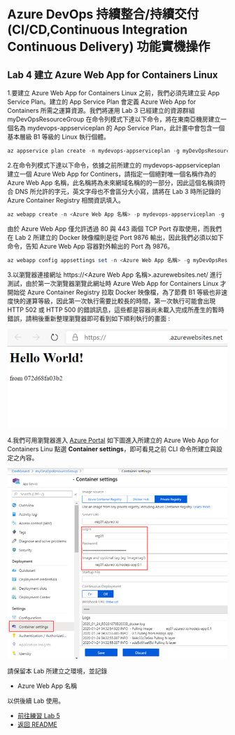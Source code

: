 # Azure DevOps 持續整合/持續交付 (CI/CD,Continuous Integration Continuous Delivery) 功能實機操作

## Lab 4 建立 Azure Web App for Containers Linux

1.要建立 Azure Web App for Containers Linux 之前，我們必須先建立妥 App Service Plan。建立的 App Service Plan 會定義 Azure Web App for Containers 所需之運算資源。我們將運用 Lab 3 已經建立的資源群組 myDevOpsResourceGroup 在命令列模式下達以下命令，將在東南亞機房建立一個名為 mydevops-appserviceplan 的 App Service Plan，此計畫中會包含一個基本層級 B1 等級的 Linux 執行個體。

```powershell
az appservice plan create -n mydevops-appserviceplan -g myDevOpsResourceGroup --is-linux -l southeastasia --sku B1 --number-of-workers 1
```

2.在命令列模式下達以下命令，依據之前所建立的 mydevops-appserviceplan 建立一個 Azure Web App for Continers，請指定一個絕對唯一個名稱作為的 Azure Web App 名稱，此名稱將為未來網域名稱的的一部分，因此這個名稱須符合 DNS 所允許的字元，英文字母也不會區分大小寫，請將在 Lab 3 時所記錄的 Azure Container Registry 相關資訊填入。

```powershell
az webapp create -n <Azure Web App 名稱> -p mydevops-appserviceplan -g myDevOpsResourceGroup -i <ACR 名稱>.azurecr.io/nodejs-app:0.1 -s <ACR 管理帳號> -w <ACR 管理密碼>
```

由於 Azure Web App 僅允許透過 80 與 443 兩個 TCP Port 存取使用，而我們在 Lab 2 所建立的 Docker 映像檔則是從 Port 9876 輸出，因此我們必須以如下命令，告知 Azure Web App 容器對外輸出的 Port 為 9876。

```powershell
az webapp config appsettings set -n <Azure Web App 名稱> -g myDevOpsResourceGroup --settings WEBSITES_PORT=9876
```

3.以瀏覽器連接網址 https://<Azure Web App 名稱>.azurewebsites.net/ 進行測試，由於第一次瀏覽器瀏覽此網址時 Azure Web App for Containers Linux 才開始從 Azure Container Registry 拉取 Docker 映像檔，為了節費 B1 等級也非速度快的運算等級，因此第一次執行需要比較長的時間，第一次執行可能會出現 HTTP 502 或 HTTP 500 的錯誤訊息，這些都是容器尚未載入完成所產生的暫時錯誤，請稍後重新整理瀏覽器即可看到如下順利執行的畫面 :

![以瀏覽器進入 Azure Portal 驗證](./images/browser3.png)

4.我們可用瀏覽器進入 [Azure Portal](https://portal.azure.com) 如下圖進入所建立的 Azure Web App for Containers Linu 點選 **Container settings**，即可看見之前 CLI 命令所建立與設定之內容。

![以瀏覽器進入 Azure Portal 驗證](./images/webapp.png)
 
請保留本 Lab 所建立之環境，並記錄

* Azure Web App 名稱

以供後續 Lab 使用。

* [前往練習 Lab 5](Labs-05.md)
* [返回 README](README.md)

